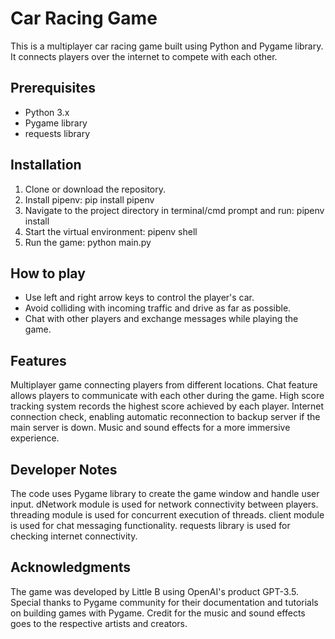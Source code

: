 # Car Racing Game

 This is a multiplayer car racing game built using Python and Pygame library. It connects players over the internet to compete with each other.

## Prerequisites
* Python 3.x
* Pygame library
* requests library

## Installation
1. Clone or download the repository.
2. Install pipenv: pip install pipenv
3. Navigate to the project directory in terminal/cmd prompt and run: pipenv install
4. Start the virtual environment: pipenv shell
5. Run the game: python main.py

## How to play
* Use left and right arrow keys to control the player's car.
* Avoid colliding with incoming traffic and drive as far as possible.
* Chat with other players and exchange messages while playing the game.

## Features
Multiplayer game connecting players from different locations.
Chat feature allows players to communicate with each other during the game.
High score tracking system records the highest score achieved by each player.
Internet connection check, enabling automatic reconnection to backup server if the main server is down.
Music and sound effects for a more immersive experience.

## Developer Notes
The code uses Pygame library to create the game window and handle user input.
dNetwork module is used for network connectivity between players.
threading module is used for concurrent execution of threads.
client module is used for chat messaging functionality.
requests library is used for checking internet connectivity.

## Acknowledgments
The game was developed by Little B using OpenAI's product GPT-3.5.
Special thanks to Pygame community for their documentation and tutorials on building games with Pygame.
Credit for the music and sound effects goes to the respective artists and creators.
